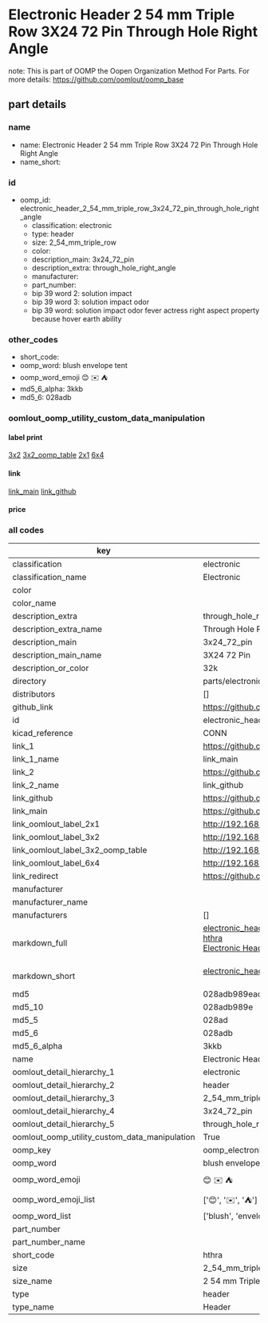 # Electronic Header 2 54 mm Triple Row 3X24 72 Pin Through Hole Right Angle  

note: This is part of OOMP the Oopen Organization Method For Parts. For more details: https://github.com/oomlout/oomp_base

##  part details
  







### name
* name: Electronic Header 2 54 mm Triple Row 3X24 72 Pin Through Hole Right Angle
* name_short: 
### id
* oomp_id: electronic_header_2_54_mm_triple_row_3x24_72_pin_through_hole_right_angle
  * classification: electronic
  * type: header
  * size: 2_54_mm_triple_row
  * color: 
  * description_main: 3x24_72_pin
  * description_extra: through_hole_right_angle
  * manufacturer: 
  * part_number: 
  * bip 39 word 2: solution impact
  * bip 39 word 3: solution impact odor
  * bip 39 word: solution impact odor fever actress right aspect property because hover earth ability

### other_codes
* short_code: 
* oomp_word: blush envelope tent
* oomp_word_emoji :blush: :envelope: :tent:
* md5_6_alpha: 3kkb
* md5_6: 028adb






### oomlout_oomp_utility_custom_data_manipulation
#### label print
[3x2](http://192.168.1.245:1112/?label=oomp%203kkb)
[3x2_oomp_table](http://192.168.1.108:1112/?label=oomp%203kkb)
[2x1](http://192.168.1.242:1112/?label=oomp%203kkb)
[6x4](http://192.168.1.55:1112/?label=oomp%203kkb)    

#### link

[link_main](https://github.com/oomlout/oomlout_oomp_version_1_messy/tree/main/parts/electronic_header_2_54_mm_triple_row_3x24_72_pin_through_hole_right_angle) [link_github](https://github.com/oomlout/oomlout_oomp_version_1_messy/tree/main/parts/electronic_header_2_54_mm_triple_row_3x24_72_pin_through_hole_right_angle)                             

#### price







### all codes 
| key | value |  
| --- | --- |  
| classification | electronic |  
| classification_name | Electronic |  
| color |  |  
| color_name |  |  
| description_extra | through_hole_right_angle |  
| description_extra_name | Through Hole Right Angle |  
| description_main | 3x24_72_pin |  
| description_main_name | 3X24 72 Pin |  
| description_or_color | 32k |  
| directory | parts/electronic_header_2_54_mm_triple_row_3x24_72_pin_through_hole_right_angle |  
| distributors | [] |  
| github_link | https://github.com/oomlout/oomlout_oomp_part_src/tree/main/parts/electronic_header_2_54_mm_triple_row_3x24_72_pin_through_hole_right_angle |  
| id | electronic_header_2_54_mm_triple_row_3x24_72_pin_through_hole_right_angle |  
| kicad_reference | CONN |  
| link_1 | https://github.com/oomlout/oomlout_oomp_version_1_messy/tree/main/parts/electronic_header_2_54_mm_triple_row_3x24_72_pin_through_hole_right_angle |  
| link_1_name | link_main |  
| link_2 | https://github.com/oomlout/oomlout_oomp_version_1_messy/tree/main/parts/electronic_header_2_54_mm_triple_row_3x24_72_pin_through_hole_right_angle |  
| link_2_name | link_github |  
| link_github | https://github.com/oomlout/oomlout_oomp_version_1_messy/tree/main/parts/electronic_header_2_54_mm_triple_row_3x24_72_pin_through_hole_right_angle |  
| link_main | https://github.com/oomlout/oomlout_oomp_version_1_messy/tree/main/parts/electronic_header_2_54_mm_triple_row_3x24_72_pin_through_hole_right_angle |  
| link_oomlout_label_2x1 | http://192.168.1.242:1112/?label=oomp%203kkb |  
| link_oomlout_label_3x2 | http://192.168.1.245:1112/?label=oomp%203kkb |  
| link_oomlout_label_3x2_oomp_table | http://192.168.1.108:1112/?label=oomp%203kkb |  
| link_oomlout_label_6x4 | http://192.168.1.55:1112/?label=oomp%203kkb |  
| link_redirect | https://github.com/oomlout/oomlout_oomp_version_1_messy/tree/main/parts/electronic_header_2_54_mm_triple_row_3x24_72_pin_through_hole_right_angle |  
| manufacturer |  |  
| manufacturer_name |  |  
| manufacturers | [] |  
| markdown_full | [electronic_header_2_54_mm_triple_row_3x24_72_pin_through_hole_right_angle](none)<br>[hthra](none)<br>[Electronic Header 2 54 Mm Triple Row 3X24 72 Pin Through Hole Right Angle](none)<br><br> |  
| markdown_short | [electronic_header_2_54_mm_triple_row_3x24_72_pin_through_hole_right_angle](none)<br><br> |  
| md5 | 028adb989eac61aee7016557325c7676 |  
| md5_10 | 028adb989e |  
| md5_5 | 028ad |  
| md5_6 | 028adb |  
| md5_6_alpha | 3kkb |  
| name | Electronic Header 2 54 mm Triple Row 3X24 72 Pin Through Hole Right Angle |  
| oomlout_detail_hierarchy_1 | electronic |  
| oomlout_detail_hierarchy_2 | header |  
| oomlout_detail_hierarchy_3 | 2_54_mm_triple_row |  
| oomlout_detail_hierarchy_4 | 3x24_72_pin |  
| oomlout_detail_hierarchy_5 | through_hole_right_angle |  
| oomlout_oomp_utility_custom_data_manipulation | True |  
| oomp_key | oomp_electronic_header_2_54_mm_triple_row_3x24_72_pin_through_hole_right_angle |  
| oomp_word | blush envelope tent |  
| oomp_word_emoji | :blush: :envelope: :tent: |  
| oomp_word_emoji_list | [':blush:', ':envelope:', ':tent:'] |  
| oomp_word_list | ['blush', 'envelope', 'tent'] |  
| part_number |  |  
| part_number_name |  |  
| short_code | hthra |  
| size | 2_54_mm_triple_row |  
| size_name | 2 54 mm Triple Row |  
| type | header |  
| type_name | Header |  

